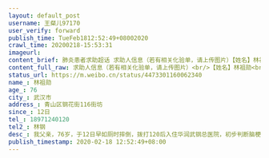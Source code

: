 ```yaml
---
layout: default_post
username: 王粲儿97170
user_verify: forward
publish_time: TueFeb1812:52:49+08002020
crawl_time: 20200218-15:53:31
imageurl: 
content_brief: 肺炎患者求助超话 求助人信息（若有相关化验单，请上传图片）【姓名】林祖勋【年龄】76【所在城市】武汉市【所在小区、社区】青山区钢花街116街坊【患病时间】12日【联系方式】18971240120【其他紧急联系人】林钢【病情描述】 我父亲，76岁，于12日早如厕时摔倒，拨打120后入住华润武钢总 ...全文
content_full_raw: 求助人信息（若有相关化验单，请上传图片）<br/>【姓名】林祖勋<br/>【年龄】76<br/>【所在城市】武汉市<br/>【所在小区、社区】青山区钢花街116街坊<br/>【患病时间】12日<br/>【联系方式】18971240120<br/>【其他紧急联系人】林钢<br/>【病情描述】我父亲，76岁，于12日早如厕时摔倒，拨打120后入住华润武钢总医院，初步判断脑梗，经全面检查后，发现胸部CT结果双肺感染，后等待核酸检查机会，次日做了核酸检查，与此同时，我爸爸一直在留观室里输液，直至17日核核酸检查结果阳性。电话询问社区，得到的答复总是等待安排，华润武钢总医院的答复也是等待安排。我们急需一张隔离治疗的床位，我爸爸属于新冠肺炎伴有脑梗，属于重症病人，精神状态非常不好，希望能快速进入隔离病房治疗。现状是在确诊之后，医院还要求家属陪护，在门诊只能是和其他病人交叉感染。
status_url: https://m.weibo.cn/status/4473301160062340
name_: 林祖勋
age_: 76
city_: 武汉市
address_: 青山区钢花街116街坊
since_: 12日
tel_: 18971240120
tel2_: 林钢
desc_: 我父亲，76岁，于12日早如厕时摔倒，拨打120后入住华润武钢总医院，初步判断脑梗，经全面检查后，发现胸部CT结果双肺感染，后等待核酸检查机会，次日做了核酸检查，与此同时，我爸爸一直在留观室里输液，直至17日核核酸检查结果阳性。电话询问社区，得到的答复总是等待安排，华润武钢总医院的答复也是等待安排。我们急需一张隔离治疗的床位，我爸爸属于新冠肺炎伴有脑梗，属于重症病人，精神状态非常不好，希望能快速进入隔离病房治疗。现状是在确诊之后，医院还要求家属陪护，在门诊只能是和其他病人交叉感染。
publish_timestamp: 2020-02-18 12:52:49+08:00
---
```

